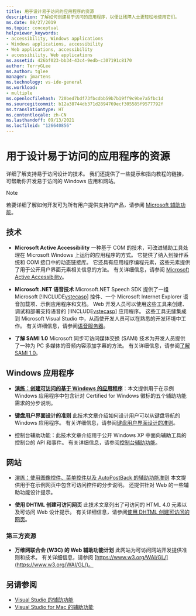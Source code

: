 ```yaml
---
title: 用于设计易于访问的应用程序的资源
description: 了解如何创建易于访问的应用程序，以便让残障人士更轻松地使用它们。
ms.date: 08/27/2019
ms.topic: conceptual
helpviewer_keywords:
- accessibility, Windows applications
- Windows applications, accessibility
- Web applications, accessibility
- accessibility, Web applications
ms.assetid: 426bf023-bb34-43c4-9edb-c307191c8170
author: TerryGLee
ms.author: tglee
manager: jmartens
ms.technology: vs-ide-general
ms.workload:
- multiple
ms.openlocfilehash: 720bed7bdf73fbcdbb59b7b19ff9c9be7a5fbc1d
ms.sourcegitcommit: b12a38744db371d2894769ecf305585f9577792f
ms.translationtype: HT
ms.contentlocale: zh-CN
ms.lasthandoff: 09/13/2021
ms.locfileid: "126640856"
---
```

# <a name="resources-for-designing-accessible-applications"></a>用于设计易于访问的应用程序的资源

详细了解支持易于访问设计的技术。 我们还提供了一些提示和指向教程的链接，可帮助你开发易于访问的 Windows 应用和网站。

>[!NOTE]
>若要详细了解如何开发可为所有用户提供支持的产品，请参阅 [Microsoft 辅助功能](https://www.microsoft.com/accessibility/)。

## <a name="technologies"></a>技术

* **Microsoft Active Accessibility** 一种基于 COM 的技术，可改进辅助工具处理在 Microsoft Windows 上运行的应用程序的方式。 它提供了纳入到操作系统和 COM 接口中的动态链接库。 它还具有应用程序编程元素，这些元素提供了用于公开用户界面元素相关信息的方法。 有关详细信息，请参阅 [Microsoft Active Accessibility](/windows/desktop/WinAuto/microsoft-active-accessibility)。

* **Microsoft .NET 语音技术** Microsoft.NET Speech SDK 提供了一组 Microsoft [!INCLUDE[vstecasp](../../code-quality/includes/vstecasp_md.md)] 控件、一个 Microsoft Internet Explorer 语音加载项、示例应用程序和文档。 Web 开发人员可以使用这些工具来创建、调试和部署支持语音的 [!INCLUDE[vstecasp](../../code-quality/includes/vstecasp_md.md)] 应用程序。 这些工具无缝集成到 Microsoft Visual Studio 中，从而使开发人员可以在熟悉的开发环境中工作。 有关详细信息，请参阅[语音服务器](/previous-versions/office/developer/speech-technologies/ms950383\(v\=msdn.10\))。

* **了解 SAMI 1.0** Microsoft 同步可访问媒体交换 (SAMI) 技术为开发人员提供了一种为 PC 多媒体的音频内容添加字幕的方法。 有关详细信息，请参阅[了解 SAMI 1.0](/previous-versions/windows/desktop/dnacc/understanding-sami-1.0)。

## <a name="windows-applications"></a>Windows 应用程序

* **[演练：创建可访问的基于 Windows 的应用程序](/dotnet/framework/winforms/advanced/walkthrough-creating-an-accessible-windows-based-application)**：本文提供用于在示例 Windows 应用程序中包含针对 Certified for Windows 徽标的五个辅助功能需求的分步说明。

* **键盘用户界面设计的准则** 此技术文章介绍如何设计用户可以从键盘导航的 Windows 应用程序。 有关详细信息，请参阅[键盘用户界面设计的准则](/previous-versions/windows/desktop/dnacc/guidelines-for-keyboard-user-interface-design)。

* 控制台辅助功能：此技术文章介绍用于公开 Windows XP 中面向辅助工具的控制台的 API 和事件。 有关详细信息，请参阅[控制台辅助功能](/previous-versions/windows/desktop/dnacc/console-accessibility)。

## <a name="websites"></a>网站

- [演练：使用图像控件、菜单控件以及 AutoPostBack 的辅助功能准则](/previous-versions/3has1x30(v=vs.140)) 本文提供用于在示例网页中包含可访问控件的分步说明。 还提供针对 Web 的一些辅助功能设计提示。

- **使用 DHTML 创建可访问网页** 此技术文章列出了可访问的 HTML 4.0 元素以及可访问 Web 设计提示。 有关详细信息，请参阅[使用 DHTML 创建可访问的网页](/previous-versions//ms528445(v=vs.85))。

### <a name="third-party-resources"></a>第三方资源

- **万维网联合会 (W3C) 的 Web 辅助功能计划** 此网站为可访问网站开发提供准则和技术。 有关详细信息，请参阅 [https://www.w3.org/WAI/GL/](https://www.w3.org/WAI/GL/)。

## <a name="see-also"></a>另请参阅

* [Visual Studio 的辅助功能](../../ide/reference/accessibility-features-of-visual-studio.md)
* [Visual Studio for Mac 的辅助功能](/visualstudio/mac/accessibility/)